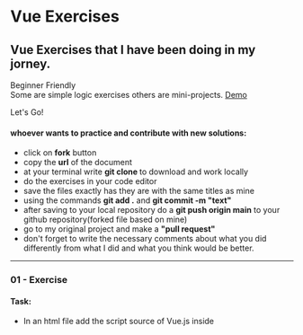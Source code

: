 # Vue Exercises
## Vue Exercises that I have been doing in my jorney. 


Beginner Friendly  
Some are simple logic exercises others are mini-projects.
[Demo](https://rs-coding.github.io/VueExercises/)

Let's Go!

#### whoever wants to practice and contribute with new solutions:
- click on **fork** button
- copy the **url** of the document
- at your terminal write **git clone <url>** to download and work locally
- do the exercises in your code editor 
- save the files exactly has they are with the same titles as mine
- using the commands **git add .**  and **git commit -m "text"**
- after saving to your local repository do a **git push origin main** to your github repository(forked file based on mine)
- go to my original project and make a **"pull request"**
- don't forget to write the necessary comments about what you did differently from what I did and what you think would be better.


---

### 01 - Exercise

#### **Task:**

- In an html file add the script source of Vue.js inside <script src=""> tag
- Inside Body tag you will create your first app by adding a div with id called app
- Inside the div tag create a paragraph that will be interpolated by Vue.js
- Create your first Vue new instance inside the <script> tags before </body>.
- Inside the  new Vue Instance ,has you may know, you have to add the el and data properties.
- Inside data, create a property called title with the value ' Using Vue JS'
- now you have to interpolate by adding that title inside the paragraph <p>


#### _Subjects Tips:_

_Add script src vue [link](https://vuejs.org/v2/guide/index.html#Getting-Started)_, _Declare and rending [link](https://vuejs.org/v2/guide/index.html#Declarative-Rendering)_,

**Resolution:** [Code](https://github.com/RS-coding/VueExercises/blob/main/solutions_exercises/01exercise.html)

---

